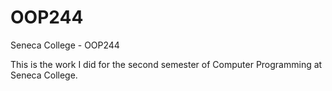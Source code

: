 # OOP244
Seneca College - OOP244

This is the work I did for the second semester of Computer Programming at Seneca College.
